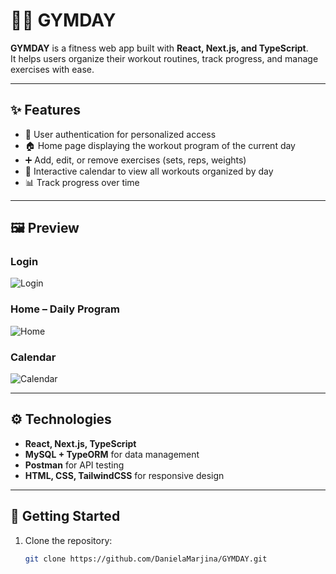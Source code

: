 # 🏋️‍♀️ GYMDAY

**GYMDAY** is a fitness web app built with **React, Next.js, and TypeScript**.  
It helps users organize their workout routines, track progress, and manage exercises with ease.  

---

## ✨ Features
- 🔑 User authentication for personalized access  
- 🏠 Home page displaying the workout program of the current day  
- ➕ Add, edit, or remove exercises (sets, reps, weights)  
- 📅 Interactive calendar to view all workouts organized by day  
- 📊 Track progress over time  

---

## 🖼️ Preview
### Login  
![Login](/screenshots/login.png)

### Home – Daily Program  
![Home](./screenshots/home.png)  

### Calendar  
![Calendar](./screenshots/calendar.pn)  

---

## ⚙️ Technologies
- **React, Next.js, TypeScript**  
- **MySQL + TypeORM** for data management  
- **Postman** for API testing  
- **HTML, CSS, TailwindCSS** for responsive design  

---

## 🚀 Getting Started
1. Clone the repository:  
   ```bash
   git clone https://github.com/DanielaMarjina/GYMDAY.git
